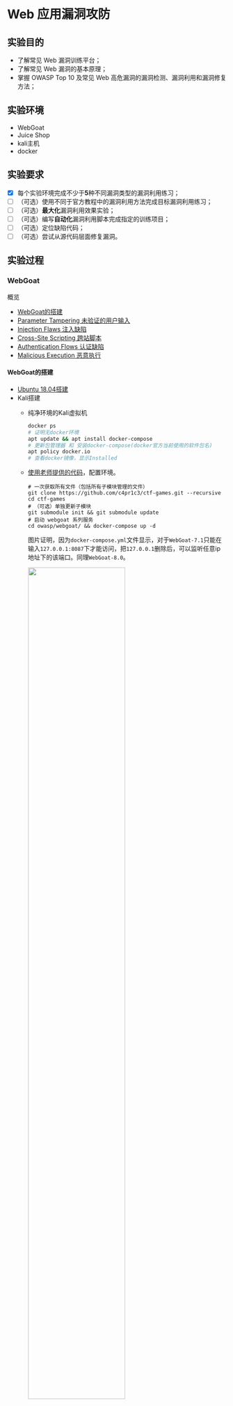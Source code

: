 # Web 应用漏洞攻防

## 实验目的

- 了解常见 Web 漏洞训练平台；
- 了解常见 Web 漏洞的基本原理；
- 掌握 OWASP Top 10 及常见 Web 高危漏洞的漏洞检测、漏洞利用和漏洞修复方法；

## 实验环境

- WebGoat
- Juice Shop
- kali主机
- docker

## 实验要求

- [x] 每个实验环境完成不少于**5**种不同漏洞类型的漏洞利用练习；
- [ ] （可选）使用不同于官方教程中的漏洞利用方法完成目标漏洞利用练习；
- [ ] （可选）**最大化**漏洞利用效果实验；
- [ ] （可选）编写**自动化**漏洞利用脚本完成指定的训练项目；
- [ ] （可选）定位缺陷代码；
- [ ] （可选）尝试从源代码层面修复漏洞。

## 实验过程

### WebGoat

概览
- [WebGoat的搭建](#webgoat%e7%9a%84%e6%90%ad%e5%bb%ba)
- [Parameter Tampering 未验证的用户输⼊](#parameter-tampering-%e6%9c%aa%e9%aa%8c%e8%af%81%e7%9a%84%e7%94%a8%e6%88%b7%e8%be%93%e2%bc%8a)
- [Injection Flaws 注⼊缺陷](#injection-flaws-%e6%b3%a8%e2%bc%8a%e7%bc%ba%e9%99%b7)
- [Cross-Site Scripting 跨站脚本](#cross-site-scripting)
- [Authentication Flows 认证缺陷](#authentication-flows-%e8%ae%a4%e8%af%81%e7%bc%ba%e9%99%b7)
- [Malicious Execution 恶意执行](#malicious-execution-%e6%81%b6%e6%84%8f%e6%89%a7%e8%a1%8c)

#### WebGoat的搭建

- [Ubuntu 18.04搭建](https://github.com/c4pr1c3/ac-demo#ubuntu-1804-%E4%B8%8A%E9%85%8D%E7%BD%AE%E6%9C%AC%E9%A1%B9%E7%9B%AE)
- Kali搭建
  - 纯净环境的Kali虚拟机   
    ```bash
    docker ps
    # 证明无docker环境
    apt update && apt install docker-compose
    # 更新包管理器 和 安装docker-compose(docker官方当前使用的软件包名)
    apt policy docker.io
    # 查看docker镜像，显示Installed
    ```
  - [使用老师提供的代码](https://github.com/c4pr1c3/ctf-games)，配置环境。
    ```
    # 一次获取所有文件（包括所有子模块管理的文件）
    git clone https://github.com/c4pr1c3/ctf-games.git --recursive
    cd ctf-games
    # （可选）单独更新子模块
    git submodule init && git submodule update
    # 启动 webgoat 系列服务
    cd owasp/webgoat/ && docker-compose up -d
    ```
    图片证明，因为`docker-compose.yml`文件显示，对于`WebGoat-7.1`只能在输入`127.0.0.1:8087`下才能访问，把`127.0.0.1`删除后，可以监听任意ip地址下的该端口。同理`WebGoat-8.0`。
    
    <img src="imgs/webgoat7and8.png" width=70%>
  - 启动环境后，查看webgoat7.1和8.0，都处于健康状态。

    <img src="imgs/healthy.png" width=70%>
  - 打开`Kali-WebGoat`浏览器输入`ip地址/WebGoat/attack`或者`ip地址/WebGoat/login`进入登陆页面
    - WebGoat-7.1 以普通用户或者管理员身份登录 `127.0.0.1:8087/WebGoat/attack`

        <img src="imgs/webgoat7login.png" width=50%>
    - WebGoat-8.0 需要注册后再登录 `127.0.0.1:8088/WebGoat/attack`
        
        <img src="imgs/webgoat8login.png" width=50%>
- `Burp Suite`使用基础
  - 正向代理工具，浏览器配合使用`Burp Suite`
  - 在`firefox add-ons`装扩展`Proxy SwitchyOmega`，不用每次更改系统配置
        
    <img src="imgs/newprofile.png">

    - `Burp Suite`的相关配置信息
        
        <img src="imgs/burpsuiteparameterset.png" width=70%>
    - `Burp Suite`的设置

        <img src="imgs/proxylistenrunning.png" width=70%>
  - 手动更改Firefox的Connection Settings 
    - HTTP Proxy 127.0.0.1 Port:8080(Burp Suite默认)
    - No Proxy for  去掉 `localhost,127.0.0.1`
  - `Proxy`设置`intercept is off`，`Burp Suite`能够拦截通过的数据包
  - `Proxy`设置`intercept is on`，burpsuite会拦截所有的请求(相当于网络请求的断点模式)，随便更改`Raw packets`，再`forward`。
  - 一个使用实例
    <img src="imgs/burpsuiteproxy.png">

#### Parameter Tampering (未验证的用户输⼊)

- 攻击者对HTTP请求进行修改
  - 修改`URL/请求字符串/HTTP 请求头/Cookies/表单域/隐藏域`
- 漏洞利用
  - 获得对客户端缓存、Cookie、请求编码等的控制/强制浏览/命令执行/Cookie 毒化和隐藏域控制
  - 篡改工具：`Burp Suite`
- 原因：
  - 只在客户端进行了输入验证
  - 输入数据过滤时未进行规范化，导致过滤措施被绕过
- 安全加固方法
  - 所有的用户输入需要在服务端进行集中的统一验证
  - 不“滥用”隐藏域，重要数据应存储在 Session 中或对请求参数进行签名验证。
  - 对于请求参数需要严格验证其类型
  
##### Bypass front-end restrictions 「WebGoat-8.0」

- 绕过前端的限制
  - 前端：浏览器
  - 后端：用户端
- 突破限制
  - Test One：直接在`Burp Suite`的界面进行修改后，转发包，成功。
    证明前端页面的下拉框、单选框、多选框和文本框的限制**无用**。
        
    <img src="imgs/Bypassfront-endrestrictions.png" width=70%>
  - Test Two[待解决]
    >there is some mechanism in place to prevent users from sending altered field values to server, such as validation before sending 用发送前验证防止修改字段
    >绕过方法：重放攻击

    <img src="imgs/validation.png" width=70%>

##### Bypass HTML Field Restrictions 「WebGoat-7.1」

- 绕过HTML字段的限制

##### Exploit Hidden Fields 「WebGoat-7.1」

- 利用隐藏字段

#### Injection Flaws (注⼊缺陷)

##### Command Injection (命令注入攻击) 「WebGoat-7.1」

- 攻击`parameter-driven sites`，将用户输入未经过滤或者过滤不严就直接当作系统命令进行执行。
- 命令连接符号
  - && 前一个指令执行成功，后面的指令才继续执行，就像进行与操作一样
  - || 前一个命令执行失败，后面的才继续执行，类似于或操作
  - & 直接连接多个命令
  - | 管道符，将前一个命令的输出作为下一个命令的输入
  - ; 直接连接多个命令
- 解决方法
  > sanitize(清理) all input data, especially data that will used in OS command, scripts, and database queries 
- 实验过程
  "&& echo "hello world
  
  <img src="imgs/commandinjection.gif">

##### SQL Injection 「WebGoat-7.1」

##### SQL Injection 「WebGoat-8.0」

#### Cross-Site Scripting

##### Phishing with XSS 「WebGoat-7.1」

- 漏洞利用
  > Insert html to that requests credentials 请求凭据
  > Add javascript to actually collect the credentials
  > Post the credentials to http://localhost:8080/WebGoat/catcher?PROPERTY=yes...
- 实验过程[莫名其妙的过了]
  <script>alert('hacked')</script> 

##### Stored XSS Attacks 「WebGoat-7.1」

<img src="imgs/storexss.gif" width=70%>

##### Stored XSS Attacks (跨站点脚本XSS) 「WebGoat-8.0」

##### Cross Site Request Forgery (CSRF) (跨站点请求伪造) 「WebGoat-8.0」

- `One Click Attack` 或者 `Session Riding` 

#### Authentication Flows (认证缺陷)

##### Session Management Flaws (脆弱的访问控制) 「WebGoat-7.1」

- Password Strength [看了solution，还涉及到计算知识]
- Forget Password
  - 某些网站用于找回密码的认证问题过于简单，可以通过暴力求解
    
    <img src="imgs/forgetpsw.png" width=70%>

#### Malicious Execution (恶意执行)

##### Malicious File Execution (⽂件上传漏洞) 「WebGoat-7.1」

```
<HTML>

<% java.io.File file= newjava.io.File("/.extract/webapps/WebGoat/mfe_target/guest.txt");file.createNewFile();%>

</HTML>
```
- 实验过程
  - 先上传真实图片；
  - 后上传`.jsp`，虽然是`.jsp`文件，但是浏览器的预览功能还是会识别成图片，所以可以右键`view image info`和`copy image location`。
  - 一旦`copy image location`后，paste到地址栏，就可以成功执行

    <img src="imgs/MaliciousFileExecution.gif" width=70%>

### Juice Shop

#### Juice Shop 环境搭建

- 从`Webgoat`目录切换到`juice shop`目录，启动环境，查看容器显示healthy。
    
    <img src="imgs/juiceshophealthy.png">
- 同理`Webgoat`的登录，以`127.0.0.1:3000`登录`juice shop`并且注册。
- **寻找计分板scoreboard**
  - 对于不熟前端的人，(跪
  - 页面源代码，无
  - 查看mainxxx.js

      <img src="imgs/scoreboard.png" width=70%>
  - 在网址栏输入`127.0.0.1:3000/#/score-board`，成功。

#### XSS

- DOM XSS
  - 通过在输入框输入`<iframe src="javascript:alert(`xss`)"></iframe>`，从而触发`xss`弹框，攻击成功
  - `iframe`用于在网页内显示网页

      <img src="imgs/DOMxss.gif" width=70%>

#### Injection

##### SQL Injection

- Goal：log in with the administrator's user account
- 通过把SQL命令将查询字符串插入到Web表单递交等位置，最终达到欺骗服务器执行恶意的SQL命令
- 实验步骤：
  - 首先进入登陆`Account login`的页面；
  - 通过输入错误信息`' 或者 ' OR`，引发错误提示`Error Handling`；
  - `' OR true--`作为用户名，密码任填，能够以admin的方式登录。

## 实验问题解决与总结

1. `docker-compose up -d`后报错
   ```
   ERROR: Couldn't connect to Docker daemon at http+docker://localhost - is it running?
   If it's at a non-standard location, specify the URL with the DOCKER_HOST environment variable.
   
   service docker status 
   # 查看docker是否运行，状态为Active: inactive (dead)

   systemctl start docker
   # 启动

   systemctl stop docker
   # 关闭
   ```

## 参考资料